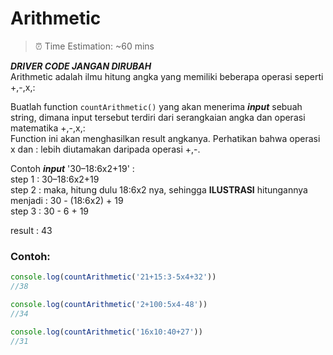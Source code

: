 # Arithmetic

> ⏰ Time Estimation: ~60 mins

***DRIVER CODE JANGAN DIRUBAH*** <br>
Arithmetic adalah ilmu hitung angka yang memiliki beberapa operasi seperti +,-,x,:

Buatlah function `countArithmetic()` yang akan menerima ***input*** sebuah string, dimana input tersebut terdiri dari serangkaian angka dan operasi matematika +,-,x,: <br>
Function ini akan menghasilkan result angkanya. Perhatikan bahwa operasi x dan : lebih diutamakan daripada operasi +,-.

Contoh ***input*** '30–18:6x2+19' : <br>
step 1 : 30–18:6x2+19 <br>
step 2 : maka, hitung dulu 18:6x2 nya, sehingga **ILUSTRASI** hitungannya menjadi : 30 - (18:6x2) + 19 <br>
step 3 : 30 - 6 + 19 <br>

result : 43  

### Contoh:

```javascript
console.log(countArithmetic('21+15:3-5x4+32'))  
//38

console.log(countArithmetic('2+100:5x4-48'))  
//34

console.log(countArithmetic('16x10:40+27'))  
//31

```
